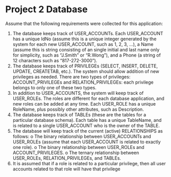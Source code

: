 # Project 2 Database
Assume that the following requirements were collected for this application:
1.	The database keeps track of USER_ACCOUNTs. Each USER_ACCOUNT has a unique IdNo (assume this is a unique integer generated by the system for each new USER_ACCOUNT, such as 1, 2, 3, …), a Name (assume this is string consisting of an single initial and last name only for simplicity, such as “J.Smith” or “R.Wong”), and a Phone (a string of 12 characters such as “817-272-3000”).
2.	The database keeps track of PRIVILEGEs (SELECT, INSERT, DELETE, UPDATE, CREATETAB, etc.). The system should allow addition of new privileges as needed. There are two types of privileges: ACCOUNT_PRIVILEGEs and RELATION_PRIVILEGEs: each privilege belongs to only one of these two types.
3.	In addition to USER_ACCOUNTS, the system will keep track of USER_ROLEs. The roles are different for each database application, and new roles can be added at any time. Each USER_ROLE has a unique RoleName, plus possibly other attributes, such as Description.
4.	The database keeps track of TABLEs (these are the tables for a particular database schema). Each table has a unique TableName, and is related to a single USER_ACCOUNT who is the owner of the TABLE.
5.	The database will keep track of the current (active) RELATIONSHIPS as follows:
    o	The binary relationship between USER_ACCOUNTs and USER_ROLEs (assume that each USER_ACCOUNT is related to exactly one role).
    o	The binary relationship between USER_ROLEs and ACCOUNT_PRIVILEGES.
    o	The ternary relationship between USER_ROLEs, RELATION_PRIVILEGEs, and TABLEs.
6.	It is assumed that if a role is related to a particular privilege, then all user accounts related to that role will have that privilege
